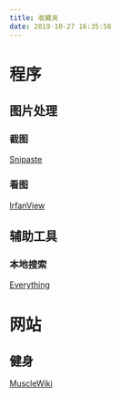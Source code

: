 ```yaml
---
title: 收藏夹
date: 2019-10-27 16:35:58
---
```


# 程序

## 图片处理

### 截图

[Snipaste](https://zh.snipaste.com/)

### 看图

[IrfanView](https://www.irfanview.com/)

## 辅助工具

### 本地搜索

[Everything](https://www.voidtools.com/zh-cn/)

# 网站

## 健身

[MuscleWiki](https://musclewiki.org/)

